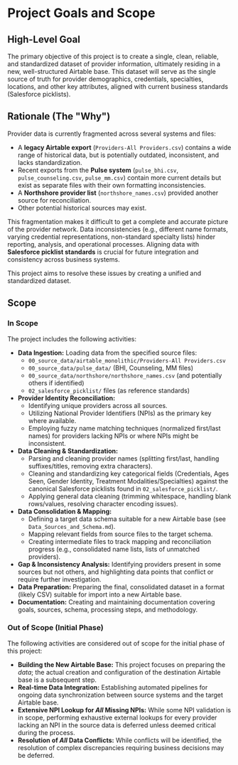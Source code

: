 # Project Goals and Scope

## High-Level Goal

The primary objective of this project is to create a single, clean, reliable, and standardized dataset of provider information, ultimately residing in a new, well-structured Airtable base. This dataset will serve as the single source of truth for provider demographics, credentials, specialties, locations, and other key attributes, aligned with current business standards (Salesforce picklists).

## Rationale (The "Why")

Provider data is currently fragmented across several systems and files:

*   A **legacy Airtable export** (`Providers-All Providers.csv`) contains a wide range of historical data, but is potentially outdated, inconsistent, and lacks standardization.
*   Recent exports from the **Pulse system** (`pulse_bhi.csv`, `pulse_counseling.csv`, `pulse_mm.csv`) contain more current details but exist as separate files with their own formatting inconsistencies.
*   A **Northshore provider list** (`northshore_names.csv`) provided another source for reconciliation.
*   Other potential historical sources may exist.

This fragmentation makes it difficult to get a complete and accurate picture of the provider network. Data inconsistencies (e.g., different name formats, varying credential representations, non-standard specialty lists) hinder reporting, analysis, and operational processes. Aligning data with **Salesforce picklist standards** is crucial for future integration and consistency across business systems.

This project aims to resolve these issues by creating a unified and standardized dataset.

## Scope

### In Scope

The project includes the following activities:

*   **Data Ingestion:** Loading data from the specified source files:
    *   `00_source_data/airtable_monolithic/Providers-All Providers.csv`
    *   `00_source_data/pulse_data/` (BHI, Counseling, MM files)
    *   `00_source_data/northshore/northshore_names.csv` (and potentially others if identified)
    *   `02_salesforce_picklist/` files (as reference standards)
*   **Provider Identity Reconciliation:**
    *   Identifying unique providers across all sources.
    *   Utilizing National Provider Identifiers (NPIs) as the primary key where available.
    *   Employing fuzzy name matching techniques (normalized first/last names) for providers lacking NPIs or where NPIs might be inconsistent.
*   **Data Cleaning & Standardization:**
    *   Parsing and cleaning provider names (splitting first/last, handling suffixes/titles, removing extra characters).
    *   Cleaning and standardizing key categorical fields (Credentials, Ages Seen, Gender Identity, Treatment Modalities/Specialties) against the canonical Salesforce picklists found in `02_salesforce_picklist/`.
    *   Applying general data cleaning (trimming whitespace, handling blank rows/values, resolving character encoding issues).
*   **Data Consolidation & Mapping:**
    *   Defining a target data schema suitable for a new Airtable base (see `Data_Sources_and_Schema.md`).
    *   Mapping relevant fields from source files to the target schema.
    *   Creating intermediate files to track mapping and reconciliation progress (e.g., consolidated name lists, lists of unmatched providers).
*   **Gap & Inconsistency Analysis:** Identifying providers present in some sources but not others, and highlighting data points that conflict or require further investigation.
*   **Data Preparation:** Preparing the final, consolidated dataset in a format (likely CSV) suitable for import into a new Airtable base.
*   **Documentation:** Creating and maintaining documentation covering goals, sources, schema, processing steps, and methodology.

### Out of Scope (Initial Phase)

The following activities are considered out of scope for the initial phase of this project:

*   **Building the New Airtable Base:** This project focuses on preparing the *data*; the actual creation and configuration of the destination Airtable base is a subsequent step.
*   **Real-time Data Integration:** Establishing automated pipelines for ongoing data synchronization between source systems and the target Airtable base.
*   **Extensive NPI Lookup for *All* Missing NPIs:** While some NPI validation is in scope, performing exhaustive external lookups for every provider lacking an NPI in the source data is deferred unless deemed critical during the process.
*   **Resolution of *All* Data Conflicts:** While conflicts will be identified, the resolution of complex discrepancies requiring business decisions may be deferred. 